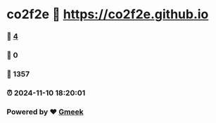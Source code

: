 # co2f2e :link: https://co2f2e.github.io 
### :page_facing_up: [4](https://co2f2e.github.io/tag.html) 
### :speech_balloon: 0 
### :hibiscus: 1357 
### :alarm_clock: 2024-11-10 18:20:01 
### Powered by :heart: [Gmeek](https://github.com/Meekdai/Gmeek)
